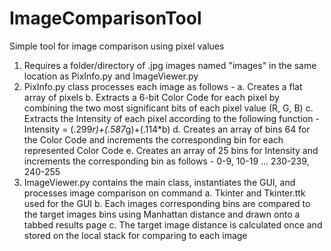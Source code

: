 # ImageComparisonTool
Simple tool for image comparison using pixel values

1. Requires a folder/directory of .jpg images named "images" in the same location as PixInfo.py and ImageViewer.py
2. PixInfo.py class processes each image as follows - 
  a. Creates a flat array of pixels
  b. Extracts a 6-bit Color Code for each pixel by combining the two most significant bits of each pixel value (R, G, B)
  c. Extracts the Intensity of each pixel according to the following function - Intensity = (.299*r)+(.587*g)+(.114*b) 
  d. Creates an array of bins 64 for the Color Code and increments the corresponding bin for each represented Color Code
  e. Creates an array of 25 bins for Intensity and increments the corresponding bin as follows - 0-9, 10-19 ... 230-239, 240-255 
3. ImageViewer.py contains the main class, instantiates the GUI, and processes image comparison on command
  a. Tkinter and Tkinter.ttk used for the GUI
  b. Each images corresponding bins are compared to the target images bins using Manhattan distance 
    and drawn onto a tabbed results page
  c. The target image distance is calculated once and stored on the local stack for comparing to each image
